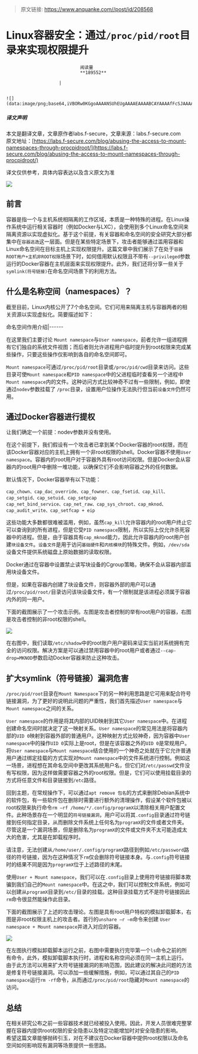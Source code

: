 > 原文链接: https://www.anquanke.com//post/id/208568 


# Linux容器安全：通过`/proc/pid/root`目录来实现权限提升


                                阅读量   
                                **189552**
                            
                        |
                        
                                                                                                                                    ![](data:image/png;base64,iVBORw0KGgoAAAANSUhEUgAAAAEAAAABCAYAAAAfFcSJAAAAAXNSR0IArs4c6QAAAARnQU1BAACxjwv8YQUAAAAJcEhZcwAADsQAAA7EAZUrDhsAAAANSURBVBhXYzh8+PB/AAffA0nNPuCLAAAAAElFTkSuQmCC)
                                                                                            



##### 译文声明

本文是翻译文章，文章原作者labs.f-secure，文章来源：labs.f-secure.com
                                <br>原文地址：[https://labs.f-secure.com/blog/abusing-the-access-to-mount-namespaces-through-procpidroot/](https://labs.f-secure.com/blog/abusing-the-access-to-mount-namespaces-through-procpidroot/)

译文仅供参考，具体内容表达以及含义原文为准

![](https://p3.ssl.qhimg.com/t01b8b3dea71f47ade1.png)



## 前言

容器是指一个与主机系统相隔离的工作区域，本质是一种特殊的进程。在Linux操作系统中运行相关容器时（例如Docker与LXC），会使用到多个Linux命名空间来隔离资源以实现虚拟化。基于这个前提，有关容器和命名空间的安全研究大部分都集中在`容器逃逸`这一层面。但是在某些特定场景下，攻击者能够通过滥用容器和Linux命名空间在目标主机上实现权限提升。这篇文章中我们展示了在处于`容器ROOT用户+主机非ROOT权限`场景下时，如何借用默认权限且不带有`--privileged`参数运行的Docker容器在主机层面来实现权限提升。此外，我们还将分享一些关于`symlink(符号链接)`在命名空间场景下的利用方法。



## 什么是名称空间（namespaces）？

截至目前，Linux内核公开了7个命名空间。它们可用来隔离主机与容器两者的相关资源以实现虚拟化。简要描述如下：

<tr class="md-end-block md-focus-container" style="box-sizing: border-box; break-inside: avoid; break-after: auto; border-top: 1px solid #dfe2e5; margin: 0px; padding: 0px;"><th style="box-sizing: border-box; padding: 6px 13px; border-width: 1px 1px 0px; font-weight: bold; border-top-style: solid; border-right-style: solid; border-left-style: solid; border-top-color: #dfe2e5; border-right-color: #dfe2e5; border-left-color: #dfe2e5; text-align: left; margin: 0px;">命名空间</th><th style="box-sizing: border-box; padding: 6px 13px; border-width: 1px 1px 0px; font-weight: bold; border-top-style: solid; border-right-style: solid; border-left-style: solid; border-top-color: #dfe2e5; border-right-color: #dfe2e5; border-left-color: #dfe2e5; text-align: left; margin: 0px;">作用介绍</th></tr>|------

在这里我们主要讨论 `Mount namespace`与`User namespace`，前者允许一组进程拥有它们独自的系统文件视图；而后者则允许进程用户临时提升到root权限来完成某些操作，只要这些操作仅影响到各自的命名空间即可。

`Mount namespace`可通过`/proc/pid/root`目录或`/proc/pid/cwd`目录来访问。这些目录可使`Mount namespace`和`PID namespace`中的父进程临时查看另一个进程中`Mount namespace`内的文件。这种访问方式比较神奇不过有一些限制，例如，即使通过`nodev`参数挂载了 `/proc`目录，设置用户位操作无法执行但当前`设备文件`仍然可用。



## 通过Docker容器进行提权

让我们确定一个前提：nodev参数并没有使用。

在这个前提下，我们假设有一个攻击者已拿到某个Docker容器的root权限，而在该Docker容器对应的主机上拥有一个非root权限的shell。Docker容器不使用`User namespace`。容器内的root用户对于容器外具有root访问权限。但是Docker会从容器内的root用户中删除一堆功能，以确保它们不会影响容器之外的任何数据。

默认情况下，Docker容器举有以下功能：

`cap_chown、cap_dac_override、cap_fowner、cap_fsetid、cap_kill、cap_setgid、cap_setuid、cap_setpcap`<br>`cap_net_bind_service、cap_net_raw、cap_sys_chroot、cap_mknod、cap_audit_write、cap_setfcap + eip`

这些功能大多数都很难被滥用，例如，虽然`cap_kill`允许容器内的root用户终止它可以查询到的所有进程，但是它受`PID namespace`限制，所以实际上仅允许杀死容器中的进程。但是，由于容器具有`cap_mknod`能力，因此允许容器内的root用户创建`块设备文件`。`设备文件`是用于访问`基础硬件`和`内核模块`的特殊文件。例如，`/dev/sda`设备文件提供系统磁盘上原始数据的读取权限。

Docker通过在容器中设置禁止读写块设备的Cgroup策略，确保不会从容器内部滥用块设备文件。

但是，如果在容器内创建了块设备文件，则容器外部的用户可以通过`/proc/pid/root/`目录访问该块设备文件，有一个限制就是该进程必须属于容器内外的同一用户。

下面的截图展示了一个攻击示例。左图是攻击者控制的举有root用户的容器，右图是攻击者控制的非root权限的shell。

![](https://p1.ssl.qhimg.com/t019a59cdeee7a0f6bc.png)

在右图中，我们读取`/etc/shadow`中的root账户用户密码来证实当前对系统拥有完全的访问权限。解决方案是可以通过禁用容器中的root用户或者通过`--cap-drop=MKNOD`参数启动Docker容器来防止这种攻击。



## 扩大symlink（符号链接）漏洞危害

`/proc/pid/root`目录在`Mount Namespace`下的另一种利用思路是它可用来配合符号链接漏洞，为了更好的说明此问题的严重性，我们首先描述`User namespace`与`Mount namespace`之间的关系。

`User namespace`的作用是将其内部的UID映射到其它`User namespace`中。在进程创建命名空间时就决定了这一映射关系。`User namespace`的常见用法是将容器内部的`UID 0`映射到容器外部的普通用户。这种映射方式比较神奇，因为容器中`User namespace`中的操作`UID 0`实际上是root，但是在该容器之外的`UID 0`是常规用户。将`User namespace`与`Mount namespace`结合使用的一个神奇之处就在于它允许普通用户通过绑定挂载的方式实现对`Mount namespace`中的文件系统进行控制。例如这一场景，进程想在其命名空间中更改其系统用户名，但它们对`/etc/passwd`文件没有写权限，因为这样做需要容器之外的root权限。但是，它们可以使用挂载目录的方式将任意文件和目录链接到`/etc`路径。

回到主题，在常规操作下，可以通过`apt remove 包名`的方式来删除Debian系统中的软件包，有一些软件包在删除时需要进行额外的清理操作，假设某个软件包被以root权限来执行命令`rm –rf /home/*/.config/programX`以清除相关用户配置文件。此种场景存在一个明显的`符号链接漏洞`，用户可以将其`.config`目录通过符号链接到任何指定目录，从而删除文件系统上任何名为`programX`的文件或者文件夹。尽管这是一个漏洞场景，但是删除名为`programX`的文件或文件夹不太可能造成太大的危害，尤其是在卸载程序时。

请注意，无法创建从`/home/user/.config/programX`路径到例如`/etc/password`路径的符号链接，因为在这种情况下`rm`仅会删除符号链接本身。与`.config`符号链接时的结果不同是因为`programX`位于上述路径的末尾。

使用`User + Mount namespace`，我们可以在`.config`目录上使用符号链接将脚本欺骗到我们自己的`Mount namespace`中。在这之中，我们可以控制文件系统，例如可以创建从`programX`目录到`/etc/`目录的挂载。这种目录挂载方式不是符号链接因此`rm`命令很显然能操作此目录。

下面的截图展示了上述的攻击理论。左图是具有root用户特权的模拟卸载脚本，右图是非root权限主机上的攻击者。首行的`unshare –r –m`命令来创建 `User namespace + Mount namespace`并进入对应的容器。

![](https://p0.ssl.qhimg.com/t01e8000fb312938adb.png)

在左图执行模拟卸载脚本运行之前，右图中需要执行完毕第一个`ls`命令之前的所有命令，此外，模拟卸载脚本执行时，进程和名称空间必须在同一主机上运行。<br>
由于此方法可以用来扩大符号链接漏洞的影响范围，因此建议的解决此问题的方法是修复符号链接漏洞。可以添加一些缓解措施，例如，可以通过其自己的`PID namespace`运行`rm -rf`命令，从而通过`/proc/pid/root`隐藏对`Mount namespace`的访问。



## 总结

在相关研究公布之前一些容器技术就已经被投入使用。因此，开发人员很难完整掌握在容器内提供root权限的安全隐患以及特定功能增加时对安全隐患的影响。<br>
希望这篇文章能够抛砖引玉，对在不建议在Docker容器中提供root权限以及命名空间如何影响现有漏洞等场景提供一些思路。
